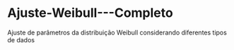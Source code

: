# Ajuste-Weibull---Completo
Ajuste de parâmetros da distribuição Weibull considerando diferentes tipos de dados
